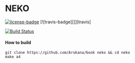 # NEKO

[![license-badge][]][license] [![travis-badge][]][travis]

<!--
[travis-badge]: https://travis-ci.org/Arukana/Neko.svg?branch=master&style=flat-square
[travis]: https://travis-ci.org/Arukana/Neko
-->

[![Build Status](https://travis-ci.org/Arukana/Neko.svg?branch=master)](https://travis-ci.org/Arukana/Neko)

[license-badge]: https://img.shields.io/badge/license-GFDL-blue.svg?style=flat-square
[license]: https://github.com/Arukana/book/blob/master/LICENSE

#### How to build
```shell
git clone https://github.com/Arukana/book neko && cd neko
make a4
```